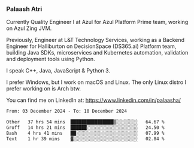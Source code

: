 ### Palaash Atri

Currently Quality Engineer I at Azul for Azul Platform Prime team, working on Azul Zing JVM. 

Previously, Engineer at L&T Technology Services, working as a Backend Engineer for Halliburton on DecisionSpace (DS365.ai) Platform team, building Java SDKs, microservices and Kubernetes automation, validation and deployment tools using Python.

I speak C++, Java, JavaScript & Python 3.

I prefer Windows, but I work on macOS and Linux. The only Linux distro I prefer working on is Arch btw.

You can find me on LinkedIn at: https://www.linkedin.com/in/palaasha/

<!--START_SECTION:waka-->

```txt
From: 03 December 2024 - To: 10 December 2024

Other   37 hrs 54 mins  ████████████████▒░░░░░░░░   64.67 %
Groff   14 hrs 21 mins  ██████░░░░░░░░░░░░░░░░░░░   24.50 %
Bash    4 hrs 41 mins   ██░░░░░░░░░░░░░░░░░░░░░░░   07.99 %
Text    1 hr 39 mins    ▓░░░░░░░░░░░░░░░░░░░░░░░░   02.84 %
```

<!--END_SECTION:waka-->
